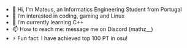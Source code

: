 - 👋 Hi, I’m Mateus, an Informatics Engineering Student from Portugal
- 👀 I’m interested in coding, gaming and Linux
- 🌱 I’m currently learning C++
- 📫 How to reach me: message me on Discord (mathz__)
- ⚡ Fun fact: I have achieved top 100 PT in osu!

<!---
Mathz1307/Mathz1307 is a ✨ special ✨ repository because its `README.md` (this file) appears on your GitHub profile.
You can click the Preview link to take a look at your changes.
--->
